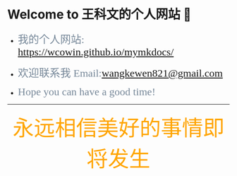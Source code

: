 # Welcome to 王科文的个人网站  &#x1F4C6;



- <font face="宋体" color=LightSlateGray size=5>我的个人网站:  <https://wcowin.github.io/mymkdocs/></font>

- <font face="宋体" color=LightSlateGray size=5>欢迎联系我 Email:<wangkewen821@gmail.com> </font> 

- <font face="宋体" color=LightSlateGray size=5>Hope you can have a good time!</font>

***

<center><font face="宋体" color=orange size=8 >永远相信美好的事情即将发生</font></center>
